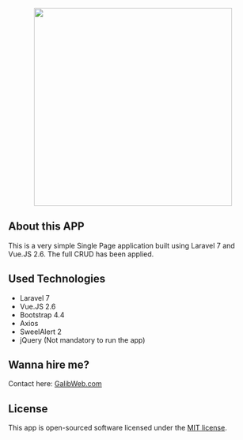 <p align="center"><img src="https://i.ibb.co/1dfcSB9/my-spa.png" width="400"></p>

## About this APP

This is a very simple Single Page application built using Laravel 7 and Vue.JS 2.6. The full CRUD has been applied.

## Used Technologies
- Laravel 7
- Vue.JS 2.6
- Bootstrap 4.4
- Axios
- SweelAlert 2
- jQuery (Not mandatory to run the app)

## Wanna hire me?

Contact here: [GalibWeb.com](https://galibweb.com)

## License

This app is open-sourced software licensed under the [MIT license](https://opensource.org/licenses/MIT).